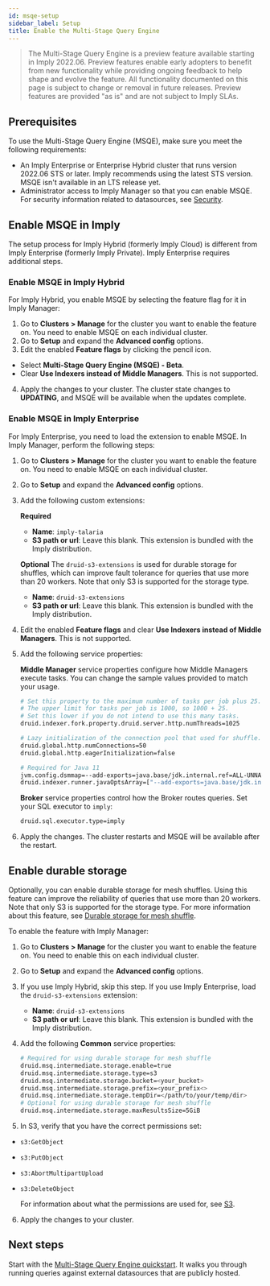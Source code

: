 ```yaml
---
id: msqe-setup
sidebar_label: Setup
title: Enable the Multi-Stage Query Engine
---
```


> The Multi-Stage Query Engine is a preview feature available starting in Imply 2022.06. Preview features enable early adopters to benefit from new functionality while providing ongoing feedback to help shape and evolve the feature. All functionality documented on this page is subject to change or removal in future releases. Preview features are provided "as is" and are not subject to Imply SLAs.

## Prerequisites

To use the Multi-Stage Query Engine (MSQE), make sure you meet the following requirements:

- An Imply Enterprise or Enterprise Hybrid cluster that runs version 2022.06 STS or later. Imply recommends using the latest STS version. MSQE isn't available in an LTS release yet. 
- Administrator access to Imply Manager so that you can enable MSQE. For security information related to datasources, see [Security](./msqe-security.md).


## Enable MSQE in Imply

The setup process for Imply Hybrid (formerly Imply Cloud) is different from Imply Enterprise (formerly Imply Private). Imply Enterprise requires additional steps.

### Enable MSQE in Imply Hybrid

For Imply Hybrid, you enable MSQE by selecting the feature flag for it in Imply Manager: 

1. Go to **Clusters > Manage** for the cluster you want to enable the feature on. You need to enable MSQE on each individual cluster.
2. Go to **Setup** and expand the **Advanced config** options.
3. Edit the enabled **Feature flags** by clicking the pencil icon.
  - Select **Multi-Stage Query Engine (MSQE) - Beta**.
  - Clear **Use Indexers instead of Middle Managers**. This is not supported.
4. Apply the changes to your cluster. The cluster state changes to **UPDATING**, and MSQE will be available when the updates complete.

### Enable MSQE in Imply Enterprise

For Imply Enterprise, you need to load the extension to enable MSQE. In Imply Manager, perform the following steps:

1. Go to **Clusters > Manage** for the cluster you want to enable the feature on. You need to enable MSQE on each individual cluster.
2. Go to **Setup** and expand the **Advanced config** options.
3. Add the following custom extensions:

   **Required**
   - **Name**: `imply-talaria`
   - **S3 path or url**: Leave this blank. This extension is bundled with the Imply distribution.

   **Optional**
   The `druid-s3-extensions` is used for durable storage for shuffles, which can improve fault tolerance for queries that use more than 20 workers. Note that only S3 is supported for the storage type.
   - **Name**: `druid-s3-extensions`
   - **S3 path or url**: Leave this blank. This extension is bundled with the Imply distribution.

4. Edit the enabled **Feature flags** and clear **Use Indexers instead of Middle Managers**. This is not supported.

5. Add the following service properties:
   
   **Middle Manager** service properties configure how Middle Managers execute tasks. You can change the sample values provided to match your usage.

   ```bash
   # Set this property to the maximum number of tasks per job plus 25.
   # The upper limit for tasks per job is 1000, so 1000 + 25.
   # Set this lower if you do not intend to use this many tasks.
   druid.indexer.fork.property.druid.server.http.numThreads=1025
   
   # Lazy initialization of the connection pool that used for shuffle.
   druid.global.http.numConnections=50
   druid.global.http.eagerInitialization=false
   
   # Required for Java 11
   jvm.config.dsmmap=--add-exports=java.base/jdk.internal.ref=ALL-UNNAMED
   druid.indexer.runner.javaOptsArray=["--add-exports=java.base/jdk.internal.ref=ALL-UNNAMED"]
   ```

   **Broker** service properties control how the Broker routes queries. Set your SQL executor to `imply`:

   ```bash
   druid.sql.executor.type=imply
   ```

6. Apply the changes. The cluster restarts and MSQE will be available after the restart.

## Enable durable storage

Optionally, you can enable durable storage for mesh shuffles. Using this feature can improve the reliability of queries that use more than 20 workers. Note that only S3 is supported for the storage type. For more information about this feature, see [Durable storage for mesh shuffle](./msqe-advanced-configs.md#durable-storage-for-mesh-shuffle).

To enable the feature with Imply Manager:

1. Go to **Clusters > Manage** for the cluster you want to enable the feature on. You need to enable this on each individual cluster.
2. Go to **Setup** and expand the **Advanced config** options.
3. If you use Imply Hybrid, skip this step. If you use Imply Enterprise, load the `druid-s3-extensions` extension:
   - **Name**: `druid-s3-extensions` 
   - **S3 path or url**: Leave this blank. This extension is bundled with the Imply distribution.
4. Add the following **Common** service properties: 
     
   ```bash
   # Required for using durable storage for mesh shuffle
   druid.msq.intermediate.storage.enable=true
   druid.msq.intermediate.storage.type=s3
   druid.msq.intermediate.storage.bucket=<your_bucket>
   druid.msq.intermediate.storage.prefix=<your_prefix<>
   druid.msq.intermediate.storage.tempDir=</path/to/your/temp/dir>
   # Optional for using durable storage for mesh shuffle
   druid.msq.intermediate.storage.maxResultsSize=5GiB
   ```
5. In S3, verify that you have the correct permissions set:
   
- `s3:GetObject`
- `s3:PutObject`
- `s3:AbortMultipartUpload`
- `s3:DeleteObject`

   For information about what the permissions are used for, see [S3](./msqe-security.md#s3).

6. Apply the changes to your cluster.

## Next steps

Start with the [Multi-Stage Query Engine quickstart](./msqe-quickstart.md). It walks you through running queries against external datasources that are publicly hosted.
